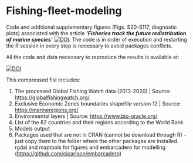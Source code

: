 # Fishing-fleet-modeling
Code and additional supplementary figures (Figs. S20-S117, diagnostic plots) associated with the article ***'Fisheries track the future redistribution of marine species'*** [![DOI](https://img.shields.io/badge/DOI-10.1038%2Fs41558--024--02127--7-blue)](https://doi.org/10.1038/s41558-024-02127-7). The code is in order of execution and  restarting the R session in every step is necessary to avoid packages conflicts.

All the code and data necessary to reproduce the results is available at: 

[![DOI](https://img.shields.io/badge/DOI-10.6084/m9.figshare.25907905-blue)](https://doi.org/10.6084/m9.figshare.25907905)

This compressed file includes:

1) The processed Global Fishing Watch data (2013-2020) | Source: https://globalfishingwatch.org/
2) Exclusive Economic Zones boundaries shapefile version 12 | Source: https://marineregions.org/
3) Environmental layers | Source: https://www.bio-oracle.org/
4) List of the 82 countries and their regions according to the World Bank
5) Models output
6) Packages used that are not in CRAN (cannot be download through R) - just copy them to the folder where the other packages are installed. rgdal and maptools for figures and embarcadero for modelling (https://github.com/cjcarlson/embarcadero)
